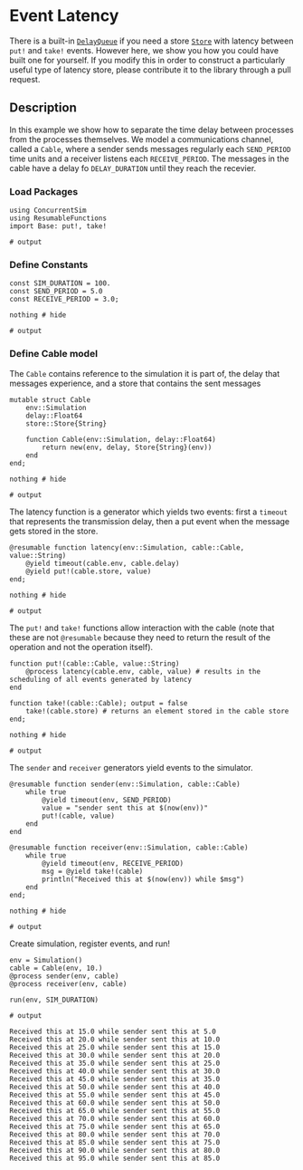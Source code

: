 
# Event Latency

There is a built-in [`DelayQueue`](@ref) if you need a store [`Store`](@ref) with latency between `put!` and `take!` events. However here, we show you how you could have built one for yourself. If you modify this in order to construct a particularly useful type of latency store, please contribute it to the library through a pull request.

## Description 
In this example we show how to separate the time delay between processes from the processes themselves. We model a communications channel, called a `Cable`, where a sender sends messages regularly each `SEND_PERIOD` time units and a receiver listens each `RECEIVE_PERIOD`. The messages in the cable have a delay fo `DELAY_DURATION` until they reach the recevier.

### Load Packages


```jldoctest 1; output = false
using ConcurrentSim
using ResumableFunctions
import Base: put!, take!

# output
```

### Define Constants


```jldoctest 1; output = false
const SIM_DURATION = 100.
const SEND_PERIOD = 5.0
const RECEIVE_PERIOD = 3.0;

nothing # hide

# output
```

### Define Cable model
The `Cable` contains reference to the simulation it is part of, the delay that messages experience, and a store that contains the sent messages


```jldoctest 1; output = false
mutable struct Cable
    env::Simulation
    delay::Float64
    store::Store{String}
    
    function Cable(env::Simulation, delay::Float64)
        return new(env, delay, Store{String}(env))
    end
end;

nothing # hide

# output
```

The latency function is a generator which yields two events: first a `timeout` that represents the transmission delay, then a put event when the message gets stored in the store.


```jldoctest 1; output = false
@resumable function latency(env::Simulation, cable::Cable, value::String)
    @yield timeout(cable.env, cable.delay)
    @yield put!(cable.store, value)
end;

nothing # hide

# output
```

The `put!` and `take!` functions allow interaction with the cable (note that these are not `@resumable` because they need to return the result of the operation and not the operation itself).


```jldoctest 1; output = false 
function put!(cable::Cable, value::String)
    @process latency(cable.env, cable, value) # results in the scheduling of all events generated by latency
end

function take!(cable::Cable); output = false
    take!(cable.store) # returns an element stored in the cable store
end;

nothing # hide

# output
```

The `sender` and `receiver` generators yield events to the simulator.


```jldoctest 1; output = false
@resumable function sender(env::Simulation, cable::Cable)
    while true
        @yield timeout(env, SEND_PERIOD)
        value = "sender sent this at $(now(env))"
        put!(cable, value)
    end
end

@resumable function receiver(env::Simulation, cable::Cable)
    while true
        @yield timeout(env, RECEIVE_PERIOD)
        msg = @yield take!(cable)
        println("Received this at $(now(env)) while $msg")
    end
end;

nothing # hide

# output
```

Create simulation, register events, and run!


```jldoctest 1
env = Simulation()
cable = Cable(env, 10.)
@process sender(env, cable)
@process receiver(env, cable)

run(env, SIM_DURATION)

# output

Received this at 15.0 while sender sent this at 5.0
Received this at 20.0 while sender sent this at 10.0
Received this at 25.0 while sender sent this at 15.0
Received this at 30.0 while sender sent this at 20.0
Received this at 35.0 while sender sent this at 25.0
Received this at 40.0 while sender sent this at 30.0
Received this at 45.0 while sender sent this at 35.0
Received this at 50.0 while sender sent this at 40.0
Received this at 55.0 while sender sent this at 45.0
Received this at 60.0 while sender sent this at 50.0
Received this at 65.0 while sender sent this at 55.0
Received this at 70.0 while sender sent this at 60.0
Received this at 75.0 while sender sent this at 65.0
Received this at 80.0 while sender sent this at 70.0
Received this at 85.0 while sender sent this at 75.0
Received this at 90.0 while sender sent this at 80.0
Received this at 95.0 while sender sent this at 85.0
```